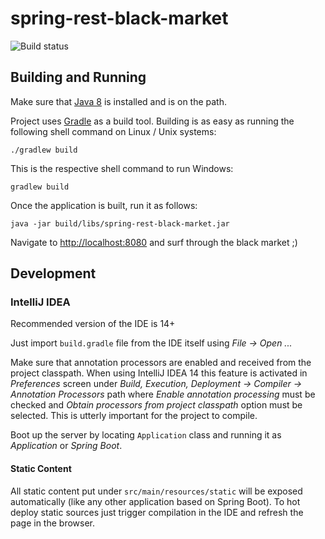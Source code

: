 # spring-rest-black-market

![Build status](https://travis-ci.org/vtsukur/spring-rest-black-market.svg?branch=master)

## Building and Running

Make sure that [Java 8](http://www.oracle.com/technetwork/java/javase/downloads/jdk8-downloads-2133151.html) is installed and is on the path.

Project uses [Gradle](http://gradle.org/) as a build tool. Building is as easy as running the following shell command on Linux / Unix systems:

    ./gradlew build

This is the respective shell command to run Windows:

    gradlew build

Once the application is built, run it as follows:

    java -jar build/libs/spring-rest-black-market.jar

Navigate to [http://localhost:8080](http://localhost:8080) and surf through the black market ;)

## Development

### IntelliJ IDEA

Recommended version of the IDE is 14+

Just import `build.gradle` file from the IDE itself using *File -> Open ...*

Make sure that annotation processors are enabled and received from the project classpath.
When using IntelliJ IDEA 14 this feature is activated in
*Preferences* screen under *Build, Execution, Deployment -> Compiler -> Annotation Processors*
path where *Enable annotation processing* must be checked and
*Obtain processors from project classpath* option must be selected.
This is utterly important for the project to compile.

Boot up the server by locating `Application` class
and running it as *Application* or *Spring Boot*.

#### Static Content

All static content put under `src/main/resources/static` will be exposed automatically
(like any other application based on Spring Boot).
To hot deploy static sources just trigger compilation in the IDE and refresh the page in the browser.
